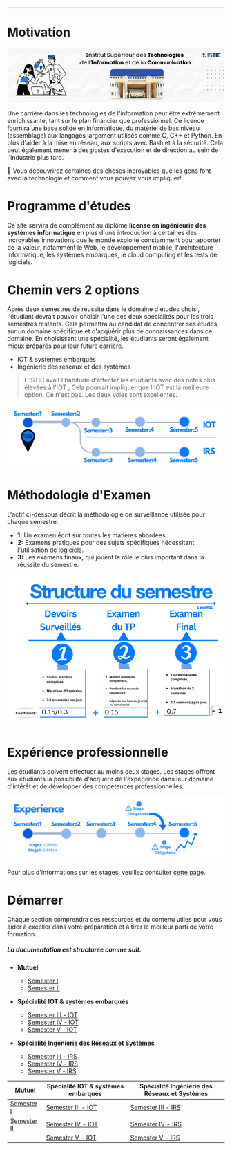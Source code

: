 
---

# Motivation

![BRANCH_INSIGHT](FrenchAssets/welcome.png)

Une carrière dans les technologies de l'information peut être extrêmement enrichissante, tant sur le plan financier que professionnel. Ce licence fournira une base solide en informatique, du matériel de bas niveau (assemblage) aux langages largement utilisés comme C, C++ et Python. En plus d'aider à la mise en réseau, aux scripts avec Bash et à la sécurité. Cela peut également mener à des postes d'execution et de direction au sein de l'industrie plus tard.


🎯 Vous découvrirez certaines des choses incroyables que les gens font avec la technologie et comment vous pouvez vous impliquer!

# Programme d'études
Ce site servira de complément au diplôme **license en ingénieurie des systèmes informatique** en plus d'une introduction à certaines des incroyables innovations que le monde exploite constamment pour apporter de la valeur, notamment le Web, le développement mobile, l'architecture informatique, les systèmes embarqués, le cloud computing et les tests de logiciels.

# Chemin vers 2 options
Après deux semestres de réussite dans le domaine d'études choisi, l'étudiant devrait pouvoir choisir l'une des deux spécialités pour les trois semestres restants. Cela permettra au candidat de concentrer ses études sur un domaine spécifique et d'acquérir plus de connaissances dans ce domaine. En choisissant une spécialité, les étudiants seront également mieux préparés pour leur future carrière.

- IOT & systèmes embarqués
- Ingénierie des réseaux et des systèmes

> L'ISTIC avait l'habitude d'affecter les étudiants avec des notes plus élevées à l'IOT ; Cela pourrait impliquer que l'IOT est la meilleure option. Ce n'est pas. Les deux voies sont excellentes.

![DesignsLoading](../images/edit0.png)

# Méthodologie d'Examen
L'actif ci-dessous décrit la méthodologie de surveillance utilisée pour chaque semestre.
- **1:** Un examen écrit sur toutes les matières abordées.
- **2:** Examens pratiques pour des sujets spécifiques nécessitant l'utilisation de logiciels.
- **3:** Les examens finaux, qui jouent le rôle le plus important dans la réussite du semestre.

![DesignsLoading](FrenchAssets/frstructure.png)

# Expérience professionnelle
Les étudiants doivent effectuer au moins deux stages. Les stages offrent aux étudiants la possibilité d'acquérir de l'expérience dans leur domaine d'intérêt et de développer des compétences professionnelles. 

![DesignsLoading](FrenchAssets/exp.png)

Pour plus d'informations sur les stages, veuillez consulter [cette page](fr/intern.md).

# Démarrer

Chaque section comprendra des ressources et du contenu utiles pour vous aider à exceller dans votre préparation et à tirer le meilleur parti de votre formation.

##### La documentation est structurée comme suit.
- **Mutuel**
  - [Semester Ⅰ](fr/Semester1/1.md )
  - [Semester Ⅱ](fr/Semester2/2.md)
 
- **Spécialité IOT & systèmes embarqués**
  - [Semester Ⅲ - IOT](fr/Semester3-IOT/3.md)
  - [Semester Ⅳ - IOT](fr/Semester4-IOT/4.md)
  - [Semester Ⅴ - IOT](fr/Semester5-IOT/5.md)
- **Spécialité Ingénierie des Réseaux et Systèmes** 
  - [Semester Ⅲ - IRS](fr/Semester3-IRS/3.md)
  - [Semester Ⅳ - IRS](fr/Semester4-IRS/4.md)
  - [Semester Ⅴ - IRS](fr/Semester5-IRS/5.md)

| Mutuel      | Spécialité IOT & systèmes embarqués |Spécialité Ingénierie des Réseaux et Systèmes |
| ----------- | ----------- |----------- |
| [Semester Ⅰ](Semester1/1.md )|[Semester Ⅲ - IOT](Semester3-IOT/3.md)|[Semester Ⅲ - IRS](Semester3-IRS/3.md)|
| [Semester Ⅱ](Semester2/2.md)        |[Semester Ⅳ - IOT](Semester4-IOT/4.md)| [Semester Ⅳ - IRS](Semester4-IRS/4.md)|
|         |[Semester Ⅴ - IOT](Semester5-IOT/5.md)| [Semester Ⅴ - IRS](Semester5-IRS/5.md) |






